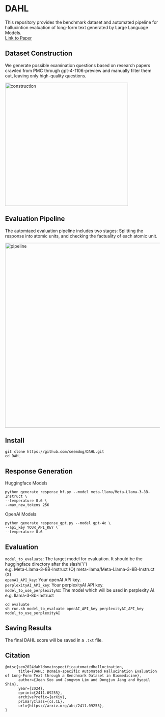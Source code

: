 # DAHL

This repository provides the benchmark dataset and automated pipeline for hallucintion evaluation of long-form text generated by Large Language Models.  
[Link to Paper](https://arxiv.org/abs/2411.09255)

## Dataset Construction

We generate possible examination questions based on research papers crawled from PMC through gpt-4-1106-preview and manually filter them out, leaving only high-quality questions.   

<img width="400" alt="construction" src="https://github.com/user-attachments/assets/1f86a354-b7bc-48b4-8c22-f61dea7f85b7">

## Evaluation Pipeline

The automtaed evaluation pipeline includes two stages: Splitting the response into atomic units, and checking the factuality of each atomic unit.  

<img width="600" alt="pipeline" src="https://github.com/user-attachments/assets/29cd8765-461e-4632-b520-302b2ab2d260">



## Install
```
git clone https://github.com/seemdog/DAHL.git
cd DAHL
```
## Response Generation
Huggingface Models
```
python generate_response_hf.py --model meta-llama/Meta-Llama-3-8B-Instruct \
--temperature 0.6 \
--max_new_tokens 256
```
OpenAI Models
```
python generate_response_gpt.py --model gpt-4o \
--api_key YOUR_API_KEY \
--temperature 0.6
```
## Evaluation
`model_to_evaluate`: The target model for evaluation. It should be the huggingface directory after the slash('/')  
e.g. Meta-Llama-3-8B-Instruct (O) meta-llama/Meta-Llama-3-8B-Instruct (X)  
`openAI_API_key`: Your openAI API key.   
`perplexityAI_API_key`: Your perplexityAI API key.  
`model_to_use_perplexityAI`: The model which will be used in perplexity AI.  
e.g. llama-3-8b-instruct  
```
cd evaluate
sh run.sh model_to_evaluate openAI_API_key perplexityAI_API_key model_to_use_perplexityAI
```

## Saving Results
The final DAHL score will be saved in a `.txt` file.

## Citation 
```
@misc{seo2024dahldomainspecificautomatedhallucination,
      title={DAHL: Domain-specific Automated Hallucination Evaluation of Long-Form Text through a Benchmark Dataset in Biomedicine}, 
      author={Jean Seo and Jongwon Lim and Dongjun Jang and Hyopil Shin},
      year={2024},
      eprint={2411.09255},
      archivePrefix={arXiv},
      primaryClass={cs.CL},
      url={https://arxiv.org/abs/2411.09255}, 
}
```
